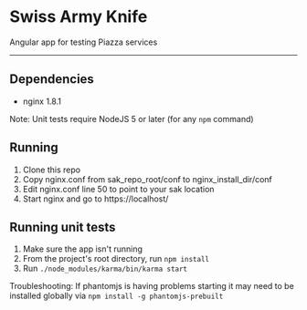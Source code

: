 # Swiss Army Knife
Angular app for testing Piazza services

***
## Dependencies
* nginx 1.8.1

Note: Unit tests require NodeJS 5 or later (for any `npm` command)

## Running
1. Clone this repo
2. Copy nginx.conf from sak_repo_root/conf to nginx_install_dir/conf
3. Edit nginx.conf line 50 to point to your sak location
4. Start nginx and go to https://localhost/

## Running unit tests
1. Make sure the app isn't running
2. From the project's root directory, run `npm install`
3. Run `./node_modules/karma/bin/karma start`

Troubleshooting: If phantomjs is having problems starting it may need to be installed globally via `npm install -g phantomjs-prebuilt`

